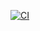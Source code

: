 [![CI](https://github.com/ericminio/learning-onesky/actions/workflows/ci.yml/badge.svg)](https://github.com/ericminio/learning-onesky/actions/workflows/ci.yml)
